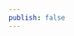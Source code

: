 ```yaml
---
publish: false
---
```


<script setup>
import MeshGradient from '../../components/MeshGradient.vue'
</script>

<MeshGradient />
